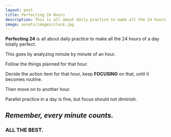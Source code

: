 ```yaml
---
layout: post
title: Perfecting 24 Hours
description: This is all about daily practice to make all the 24 hours of a day totally perfect.
image: assets/images/clock.jpg
---
```


**Perfecting 24** is all about daily practice to make all the 24 hours of a day totally perfect.

This goes by analyzing minute by minute of an hour.

Follow the things planned for that hour.

Decide the action item for that hour, keep **FOCUSING** on that, until it becomes routine.

Then move on to another hour.

Parallel practice in a day is fine, but focus should not diminish.

##  _Remember, every minute counts._

### ALL THE BEST.

